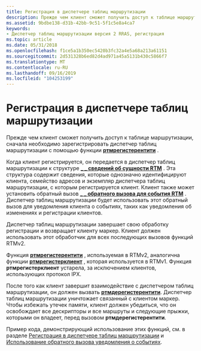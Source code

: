 ```yaml
---
title: Регистрация в диспетчере таблиц маршрутизации
description: Прежде чем клиент сможет получить доступ к таблице маршрутизации, сначала необходимо зарегистрировать диспетчер таблиц маршрутизации с помощью функции Ртмрегистерентити.
ms.assetid: 9bdbe138-d31b-42bb-9c51-5f1c5e8a4ca7
keywords:
- Диспетчер таблиц маршрутизации версия 2 RRAS, регистрация
ms.topic: article
ms.date: 05/31/2018
ms.openlocfilehash: f1ce5a1b350ec5420b3fc32a4e5a68a213a61151
ms.sourcegitcommit: 2d531328b6ed82d4ad971a45a5131b430c5866f7
ms.translationtype: MT
ms.contentlocale: ru-RU
ms.lasthandoff: 09/16/2019
ms.locfileid: "104253199"
---
```

# <a name="registering-with-the-routing-table-manager"></a>Регистрация в диспетчере таблиц маршрутизации

Прежде чем клиент сможет получить доступ к таблице маршрутизации, сначала необходимо зарегистрировать диспетчер таблиц маршрутизации с помощью функции [**ртмрегистерентити**](/windows/desktop/api/Rtmv2/nf-rtmv2-rtmregisterentity) .

Когда клиент регистрируется, он передается в диспетчер таблиц маршрутизации к структуре [**\_ \_ сведений об сущности RTM**](/windows/desktop/api/Rtmv2/ns-rtmv2-rtm_entity_info) . Эта структура содержит сведения, которые однозначно идентифицируют клиента, семейство адресов и экземпляр диспетчера таблиц маршрутизации, с которым регистрируется клиент. Клиент также может установить обратный вызов [**\_ \_ обратного вызова для события RTM**](/windows/win32/api/rtmv2/nc-rtmv2-_event_callback) . Диспетчер таблиц маршрутизации будет использовать этот обратный вызов для уведомления клиента о событиях, таких как уведомления об изменениях и регистрации клиентов.

Диспетчер таблиц маршрутизации завершает свою обработку регистрации и возвращает клиенту маркер. Клиент должен использовать этот обработчик для всех последующих вызовов функций RTMv2.

Функция [**ртмрегистерентити**](/windows/desktop/api/Rtmv2/nf-rtmv2-rtmregisterentity) , используемая в RTMv2, аналогична функции [**ртмрегистерклиент**](rtmregisterclient.md) , которая используется в RTMv1. Функция **ртмрегистерклиент** устарела, за исключением клиентов, использующих протокол IPX.

После того как клиент завершит взаимодействие с диспетчером таблиц маршрутизации, он должен вызвать [**ртмдерегистерентити**](/windows/desktop/api/Rtmv2/nf-rtmv2-rtmderegisterentity). Диспетчер таблиц маршрутизации уничтожает связанный с клиентом маркер. Чтобы избежать утечек памяти, клиент должен убедиться, что он освобождает все дескрипторы и все маршруты и следующие прыжки, которыми он владеет, перед вызовом **ртмдерегистерентити**.

Пример кода, демонстрирующий использование этих функций, см. в разделе [Регистрация в диспетчере таблиц маршрутизации](register-with-the-routing-table-manager.md) и [Использование обратного вызова уведомления о событиях](use-the-event-notification-callback.md).

 

 




